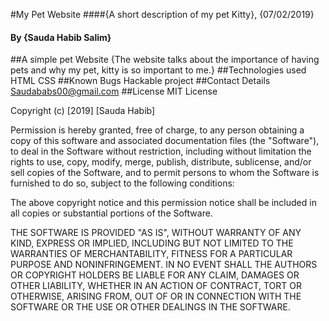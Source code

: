 #My Pet Website
####{A short description of my pet Kitty}, {07/02/2019}
#### By **{Sauda Habib Salim}**
##A simple pet Website
{The website talks about the importance of having pets and why my pet, kitty is so important to me.}
##Technologies used
HTML CSS
##Known Bugs
Hackable project
##Contact Details
Saudababs00@gmail.com
##License
MIT License

Copyright (c) [2019] [Sauda Habib]

Permission is hereby granted, free of charge, to any person obtaining a copy
of this software and associated documentation files (the "Software"), to deal
in the Software without restriction, including without limitation the rights
to use, copy, modify, merge, publish, distribute, sublicense, and/or sell
copies of the Software, and to permit persons to whom the Software is
furnished to do so, subject to the following conditions:

The above copyright notice and this permission notice shall be included in all
copies or substantial portions of the Software.

THE SOFTWARE IS PROVIDED "AS IS", WITHOUT WARRANTY OF ANY KIND, EXPRESS OR
IMPLIED, INCLUDING BUT NOT LIMITED TO THE WARRANTIES OF MERCHANTABILITY,
FITNESS FOR A PARTICULAR PURPOSE AND NONINFRINGEMENT. IN NO EVENT SHALL THE
AUTHORS OR COPYRIGHT HOLDERS BE LIABLE FOR ANY CLAIM, DAMAGES OR OTHER
LIABILITY, WHETHER IN AN ACTION OF CONTRACT, TORT OR OTHERWISE, ARISING FROM,
OUT OF OR IN CONNECTION WITH THE SOFTWARE OR THE USE OR OTHER DEALINGS IN THE
SOFTWARE.

